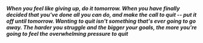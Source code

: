 ### 
***When you feel like giving up, do it tomorrow. When you have finally decided that you've done all you can do, and make the call to quit -- put it off until tomorrow.  Wanting to quit isn't something that's ever going to go away. 
The harder you struggle and the bigger your goals, the more you're going to feel the overwhelming pressure to quit*** 
